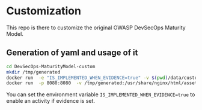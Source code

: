 # Customization
This repo is there to customize the original OWASP DevSecOps Maturity Model.

## Generation of yaml and usage of it
```bash
cd DevSecOps-MaturityModel-custom
mkdir /tmp/generated
docker run  -e "IS_IMPLEMENTED_WHEN_EVIDENCE=true" -v $(pwd)/data/custom:/var/www/html/src/assets/YAML/custom -v /tmp/generated:/var/www/html/src/assets/YAML/generated wurstbrot/dsomm-yaml-generation
docker run  -p 8080:8080  -v /tmp/generated:/usr/share/nginx/html/assets/YAML/generated wurstbrot/dsomm:latest
```

You can set the environment variable `IS_IMPLEMENTED_WHEN_EVIDENCE=true` to enable an activity if evidence is set.
